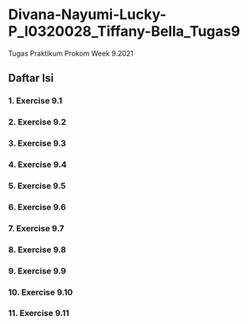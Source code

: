 # Divana-Nayumi-Lucky-P_I0320028_Tiffany-Bella_Tugas9
Tugas Praktikum Prokom Week 9.2021

## Daftar Isi
### 1. Exercise 9.1
### 2. Exercise 9.2
### 3. Exercise 9.3
### 4. Exercise 9.4
### 5. Exercise 9.5
### 6. Exercise 9.6
### 7. Exercise 9.7
### 8. Exercise 9.8
### 9. Exercise 9.9
### 10. Exercise 9.10
### 11. Exercise 9.11
